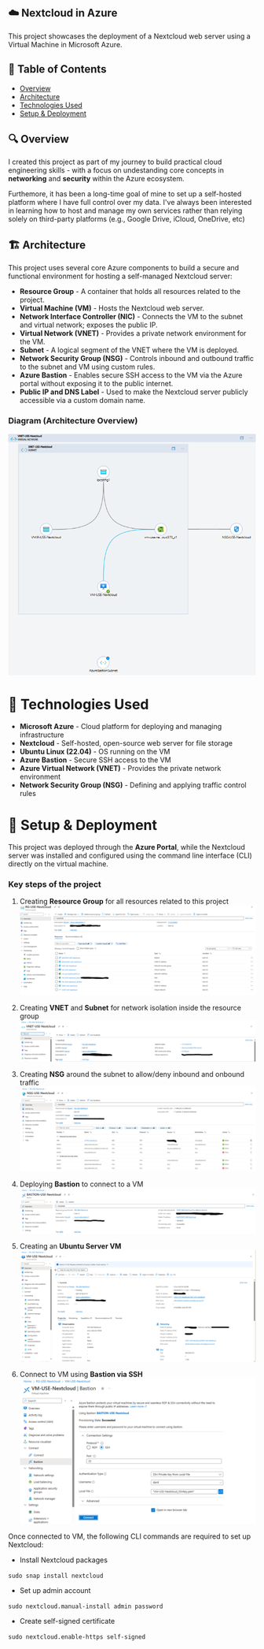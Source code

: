 ## ☁️ Nextcloud in Azure

This project showcases the deployment of a Nextcloud web server using a Virtual Machine in Microsoft Azure. 

## 📖 Table of Contents
- [Overview](#overview)
- [Architecture](#architecture)
- [Technologies Used](#technologies-used)
- [Setup & Deployment](#technologies-used)


## 🔍 Overview

I created this project as part of my journey to build practical cloud engineering skills - with a focus on undestanding core concepts in **networking** and **security** within the Azure ecosystem. 

Furthemore, it has been a long-time goal of mine to set up a self-hosted platform where I have full control over my data. I've always been interested in learning how to host and manage my own services rather than relying solely on third-party platforms (e.g., Google Drive, iCloud, OneDrive, etc)

## 🏗️ Architecture

This project uses several core Azure components to build a secure and functional environment for hosting a self-managed Nextcloud server:

* **Resource Group** - A container that holds all resources related to the project.
* **Virtual Machine (VM)** - Hosts the Nextcloud web server.
* **Network Interface Controller (NIC)** - Connects the VM to the subnet and virtual network; exposes the public IP.
* **Virtual Network (VNET)** - Provides a private network environment for the VM.
* **Subnet** - A logical segment of the VNET where the VM is deployed.
* **Network Security Group (NSG)** - Controls inbound and outbound traffic to the subnet and VM using custom rules.
* **Azure Bastion** - Enables secure SSH access to the VM via the Azure portal without exposing it to the public internet.
* **Public IP and DNS Label** - Used to make the Nextcloud server publicly accessible via a custom domain name.

###  **Diagram (Architecture Overview)**
![Architecture Diagram](Azure_NextCloud_Diagram1.png)

# 🧰 Technologies Used
* **Microsoft Azure** - Cloud platform for deploying and managing infrastructure
* **Nextcloud** - Self-hosted, open-source web server for file storage
* **Ubuntu Linux (22.04)** - OS running on the VM
* **Azure Bastion** - Secure SSH access to the VM
* **Azure Virtual Network (VNET)** - Provides the private network environment
* **Network Security Group (NSG)** - Defining and applying traffic control rules


# 🚀 Setup & Deployment
This project was deployed through the **Azure Portal**, while the Nextcloud server was installed and configured using the command line interface (CLI) directly on the virtual machine.

### Key steps of the project

1. Creating **Resource Group** for all resources related to this project
![Resource Group](Azure_NextCloud_ResourceGroup.png)

2. Creating **VNET** and **Subnet** for network isolation inside the resource group
![VNET](Azure_NextCloud_VNET.png)

3. Creating **NSG** around the subnet to allow/deny inbound and onbound traffic
![NSG](Azure_Nextcloud_NSG.png)

4. Deploying **Bastion** to connect to a VM
![Bastion](Azure_Nextcloud_Bastion.png)

5. Creating an **Ubuntu Server VM**
![VM](Azure_Nextcloud_VM.png)

6. Connect to VM using **Bastion via SSH**
![SSH](Azure_Nextcloud_SSH.png)

Once connected to VM, the following CLI commands are required to set up Nextcloud:

* Install Nextcloud packages

``
sudo snap install nextcloud
``

* Set up admin account

``
sudo nextcloud.manual-install admin password
``

* Create self-signed certificate

``
sudo nextcloud.enable-https self-signed
``

